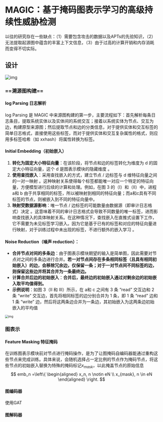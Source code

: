 # MAGIC：基于掩码图表示学习的高级持续性威胁检测

以往的研究存在一些缺点：（1）需要包含攻击的数据以及APTs的先验知识，（2）无法提取起源图中蕴含的丰富上下文信息，（3）由于过高的计算开销和内存消耗而变得不切实际。

## 设计

![img](https://cdn.xljsci.com/literature/112636123/page4/8iuhpc.png)

### ==溯源图构建==

#### log Parsing 日志解析

log Parsing 是 MAGIC 中来源图构建的第一步，主要流程如下：首先解析每条日志条目，提取系统实体以及实体间的系统交互；接着以系统实体为节点、交互为边，构建原型来源图；然后提取节点和边的分类信息，对于提供实体和交互标签的简单日志格式，直接使用这些标签，而对于提供实体和交互复杂属性的格式，则应用多标签哈希（如 xxhash）将属性转换为标签。

#### Initial Embedding（初始嵌入）

1. **转化为固定大小特征向量**：在该阶段，将节点和边的标签转化为维度为 d 的固定大小特征向量，这个 d 是图表示模块的隐藏维度 。
2. **使用查找嵌入**：采用查找嵌入的方式，建立节点 / 边标签与 d 维特征向量之间的一对一映射 。这种映射关系使得每个标签都能唯一对应一个特定的特征向量，方便模型进行后续的计算和处理。例如，在图 3 的（I）和（II）中，进程 a和 b 由于共享相同的标签，所以被映射到相同的特征向量；而a和c具有不同标签的节点，则被嵌入到不同的特征向量中。
3. **映射受数据源影响**：唯一节点 / 边标签的可能数量由数据源（即审计日志格式）决定 。这意味着不同的审计日志格式会导致不同数量的唯一标签，进而影响查找嵌入的具体映射关系。在这种情况下，查找嵌入在直推式设置下工作，它不需要为未见标签学习嵌入。因为它是基于已有的标签和对应的特征向量进行映射，对于训练过程中未出现的标签，不进行额外的嵌入学习 。

#### Noise Reduction（噪声 reduction）：

- **合并节点对间的多条边**：由于图表示模块期望的输入是简单图，因此需要对节点对之间的多条边进行合并。**若一对节点间存在多条相同标签（且具有相同初始嵌入）的边，会移除冗余边，仅保留一条；对于一对节点间不同标签的边，则保留这些边并将其合并为一条最终边。**
- **计算合并后边的初始嵌入**：**合并后，最终边的初始嵌入通过对剩余边的初始嵌入取平均值得到。**
- **示例说明**：如图 3（II 和 III）所示，在 a和 c 之间有 3 条 “read” 交互边和 2 条 “write” 交互边，首先将相同标签的边分别合并为 1 条，即 1 条 “read” 边和 1 条 “write” 边，然后将这两条边合并为一条边，其初始嵌入为这两条边初始嵌入的平均值

<img src="https://cdn.xljsci.com/literature/112636123/page5/g0a2xn.png" alt="img" style="zoom: 67%;" />

### 图表示

#### Feature Masking 特征掩码

在训练图表示模块前对节点进行掩码操作，是为了让图掩码自编码器能通过重构这些节点来完成训练。具体来说，会随机选择占一定比例的节点作为掩码节点，将这些节点的初始嵌入替换为特殊的掩码标记$x_{mask}$，以此掩盖节点的原始信息
$$
emb_n =\left\{
                        \begin{aligned}
                       x_n, n \notin  eN \\
                       x_{mask}, n \in eN 
                        \end{aligned}
                \right.
$$

#### 图编码器

使用GAT

#### 图解码器

